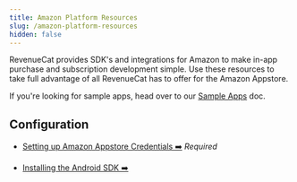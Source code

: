 ```yaml
---
title: Amazon Platform Resources
slug: /amazon-platform-resources
hidden: false
---
```


RevenueCat provides SDK's and integrations for Amazon to make in-app purchase and subscription development simple. Use these resources to take full advantage of all RevenueCat has to offer for the Amazon Appstore.

If you're looking for sample apps, head over to our [Sample Apps](/platform-resources/sample-apps) doc.

## Configuration

- [Setting up Amazon Appstore Credentials ➡️](/service-credentials/amazon-appstore-credentials)
  _Required_

- [Installing the Android SDK ➡️](/getting-started/installation/android)

